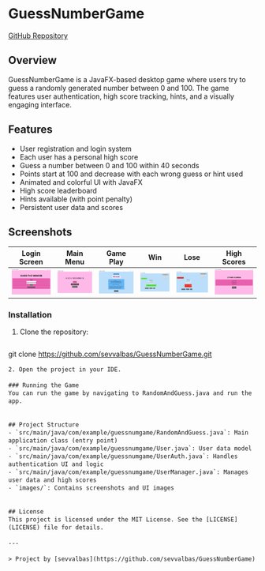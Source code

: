 # GuessNumberGame

[GitHub Repository](https://github.com/sevvalbas/GuessNumberGame)

## Overview
GuessNumberGame is a JavaFX-based desktop game where users try to guess a randomly generated number between 0 and 100. The game features user authentication, high score tracking, hints, and a visually engaging interface.

## Features
- User registration and login system
- Each user has a personal high score
- Guess a number between 0 and 100 within 40 seconds
- Points start at 100 and decrease with each wrong guess or hint used
- Animated and colorful UI with JavaFX
- High score leaderboard
- Hints available (with point penalty)
- Persistent user data and scores

## Screenshots
| Login Screen | Main Menu | Game Play | Win | Lose | High Scores |
|--------------|-----------|-----------|-----|------|------------|
| ![Login](images/login.jpg) | ![Main Menu](images/mainmenu.jpg) | ![Play](images/play.jpg) | ![Win](images/win.jpg) | ![Lose](images/lose.jpg) | ![Scores](images/scores.jpg) |


### Installation
1. Clone the repository:
   ```sh
git clone https://github.com/sevvalbas/GuessNumberGame.git
   ```
2. Open the project in your IDE.

### Running the Game
You can run the game by navigating to RandomAndGuess.java and run the app.


## Project Structure
- `src/main/java/com/example/guessnumgame/RandomAndGuess.java`: Main application class (entry point)
- `src/main/java/com/example/guessnumgame/User.java`: User data model
- `src/main/java/com/example/guessnumgame/UserAuth.java`: Handles authentication UI and logic
- `src/main/java/com/example/guessnumgame/UserManager.java`: Manages user data and high scores
- `images/`: Contains screenshots and UI images


## License
This project is licensed under the MIT License. See the [LICENSE](LICENSE) file for details.

---

> Project by [sevvalbas](https://github.com/sevvalbas/GuessNumberGame) 